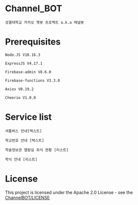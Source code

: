 # Channel_BOT
    성결대학교 카카오 챗봇 프로젝트 a.k.a 채널봇
# Prerequisites
    Node.JS V10.16.3
    
    ExpressJS V4.17.1
    
    Firebase-admin V8.6.0
    
    Firebase-functions V3.3.0
    
    Axios V0.19.2
    
    Cheerio V1.0.0
# Service list
    셔틀버스 안내[텍스트]

    학교번호 안내 [텍스트]

    학술정보관 열람실 좌석 현황 [리스트]

    학식 안내 [리스트]
# License
This project is licensed under the Apache 2.0 License - see the [ChannelBOT/LICENSE](LICENSE)
    
